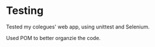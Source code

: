 # Testing

Tested my colegues' web app, using unittest and Selenium. 

Used POM to better organzie the code. 
